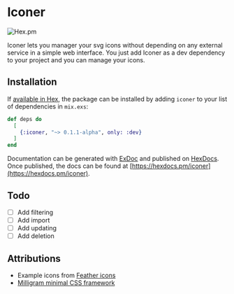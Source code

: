 # Iconer

![Hex.pm](https://img.shields.io/hexpm/l/iconer)


Iconer lets you manager your svg icons without depending on any external service in a simple web interface.
You just add Iconer as a dev dependency to your project and you can manage your icons.

## Installation

If [available in Hex](https://hex.pm/docs/publish), the package can be installed
by adding `iconer` to your list of dependencies in `mix.exs`:

```elixir
def deps do
  [
    {:iconer, "~> 0.1.1-alpha", only: :dev}
  ]
end
```

Documentation can be generated with [ExDoc](https://github.com/elixir-lang/ex_doc)
and published on [HexDocs](https://hexdocs.pm). Once published, the docs can
be found at [https://hexdocs.pm/iconer](https://hexdocs.pm/iconer).

## Todo

- [ ] Add filtering
- [ ] Add import
- [ ] Add updating
- [ ] Add deletion

## Attributions

- Example icons from [Feather icons](https://github.com/feathericons/feather)
- [Milligram minimal CSS framework](https://milligram.io/)
